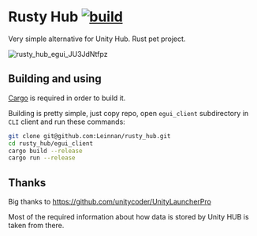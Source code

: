 # Rusty Hub [![build](https://github.com/Leinnan/rusty_hub/actions/workflows/rust.yml/badge.svg)](https://github.com/Leinnan/rusty_hub/actions/workflows/rust.yml)

Very simple alternative for Unity Hub. Rust pet project.

![rusty_hub_egui_JU3JdNtfpz](https://user-images.githubusercontent.com/13188195/192162924-2f8eaef5-fc65-47f2-834c-f8abb704451d.gif)


## Building and using

[Cargo](https://doc.rust-lang.org/cargo/getting-started/installation.html) is required in order to build it.

Building is pretty simple, just copy repo, open `egui_client` subdirectory in `CLI` client and run these commands:

```sh
git clone git@github.com:Leinnan/rusty_hub.git
cd rusty_hub/egui_client
cargo build --release
cargo run --release
```


## Thanks

Big thanks to https://github.com/unitycoder/UnityLauncherPro 

Most of the required information about how data is stored by Unity HUB is taken from there.
